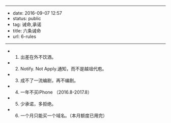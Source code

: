 - --
- date: 2016-09-07 12:57
- status: public
- tag: 诫命,承诺
- title: 六条诫命
- url: 6-rules
- --
- 1. 出差在外不饮酒。
- 2. Notify. Not Apply.通知，而不是越俎代庖。
- 3. 成不了一流编剧，再不编剧。
- 4. 一年不买iPhone （2016.8-2017.8）
- 5. 少承诺，多拒绝。
- 6. 一个月只能买一个域名。（本月额度已用完）
